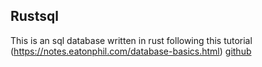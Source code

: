 ## Rustsql

This is an sql database written in rust following this tutorial (https://notes.eatonphil.com/database-basics.html) [github](https://github.com/eatonphil/gosql)